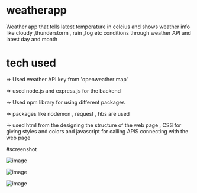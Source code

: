 # weatherapp
Weather app that tells latest temperature in celcius and shows weather info like cloudy ,thunderstorm , rain ,fog etc conditions through weather API and latest day and month 

# tech used

=> Used weather API key from 'openweather map'

=> used node.js and express.js for the backend 

=> Used npm library for using different packages

=> packages like nodemon , request , hbs are used

=> used html from the designing the structure of the web page , CSS for giving styles and colors and javascript for calling APIS connecting with the web page

#screenshot

![image](https://user-images.githubusercontent.com/81671650/151122213-01e7c8bf-833a-4438-b212-a934fbc6dff3.png)

![image](https://user-images.githubusercontent.com/81671650/151122278-8e6e7a83-02e2-430a-afb9-4d5467c0d1b8.png)

![image](https://user-images.githubusercontent.com/81671650/151122397-01a425a7-5c91-4846-aa5b-bdc63d879e01.png)



